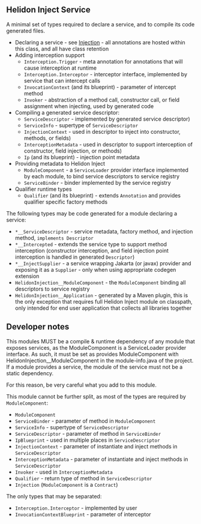 Helidon Inject Service
---

A minimal set of types required to declare a service, and to compile its code generated files.

- Declaring a service - see [Injection](./src/main/java/io/helidon/inject/service/Injection.java) - all annotations are hosted
  within this class, and all have class retention
- Adding interception support
    - `Interception.Trigger` - meta annotation for annotations that will cause interception at runtime
    - `Interception.Interceptor` - interceptor interface, implemented by service that can intercept calls
    - `InvocationContext` (and its blueprint) - parameter of intercept method
    - `Invoker` - abstraction of a method call, constructor call, or field assignment when injecting, used by generated code
- Compiling a generated service descriptor:
    - `ServiceDescriptor` - implemented by generated service descriptor)
    - `ServiceInfo` - supertype of `ServiceDescriptor`
    - `InjectionContext` - used in descriptor to inject into constructor, methods, or fields)
    - `InterceptionMetadata` - used in descriptor to support interception of constructor, field injection, or methods)
    - `Ip` (and its blueprint) - injection point metadata
- Providing metadata to Helidon Inject
    - `ModuleComponent` - a `ServiceLoader` provider interface implemented by each module, to bind service descriptors to service
      registry
    - `ServiceBinder` - binder implemented by the service registry
- Qualifier runtime types
    - `Qualifier` (and its blueprint) - extends `Annotation` and provides qualifier specific factory methods

The following types may be code generated for a module declaring a service:

- `*__ServiceDescriptor` - service metadata, factory method, and injection method, `implements Descriptor`
- `*__Intercepted` - extends the service type to support method interception (constructor interception, and field injection point
  interception is handled in generated `Descriptor`)
- `*__InjectSupplier` - a service wrapping Jakarta (or javax) provider and exposing it as a `Supplier` - only when using
  appropriate codegen extension
- `HelidonInjection__ModuleComponent` - the `ModuleComponent` binding all descriptors to service registry
- `HelidonInjection__Application` - generated by a Maven plugin, this is the only exception that requires full Helidon Inject
  module on classpath, only intended for end user application that collects all libraries together

## Developer notes

This modules MUST be a compile & runtime dependency of any module that exposes services,
as the ModuleComponent is a ServiceLoader provider interface. As such, it must be set as
provides ModuleComponent with HelidonInjection__ModuleComponent
in the module-info.java of the project. If a module provides a service, the module of the service must not be a static
dependency.

For this reason, be very careful what you add to this module.

This module cannot be further split, as most of the types are required by `ModuleComponent`:

- `ModuleComponent`
- `ServiceBinder` - parameter of method in `ModuleComponent`
- `ServiceInfo` - supertype of `ServiceDescriptor`
- `ServiceDescriptor` - parameter of method in `ServiceBinder`
- `IpBlueprint` - used in multiple places in `ServiceDescriptor`
- `InjectionContext` - parameter of instantiate and inject methods in `ServiceDescriptor`
- `InterceptionMetadata` - parameter of instantiate and inject methods in `ServiceDescriptor`
- `Invoker` - used in `InterceptionMetadata`
- `Qualifier` - return type of method in `ServiceDescriptor`
- `Injection` (`ModuleComponent` is a `Contract`)

The only types that may be separated:

- `Interception.Interceptor` - implemented by user
- `InvocationContextBlueprint` - parameter of interceptor

